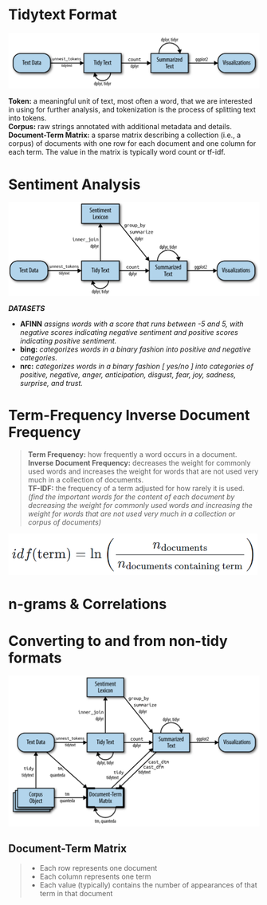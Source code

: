 # Tidytext Format

<img src="Images/tidytext.PNG" width="700">

**Token:** a meaningful unit of text, most often a word, that we are interested in using for further analysis, and tokenization is the process of splitting text into tokens.\
**Corpus:** raw strings annotated with additional metadata and details.\
**Document-Term Matrix:** a sparse matrix describing a collection (i.e., a corpus) of documents with one row for each document and one column for each term. The value in the matrix is typically word count or tf-idf.

# Sentiment Analysis

<img src="Images/sentiment.PNG" width="700">

**_DATASETS_**
- **AFINN** _assigns words with a score that runs between -5 and 5, with negative scores indicating negative sentiment and positive scores indicating positive sentiment._
- **bing:** _categorizes words in a binary fashion into positive and negative categories._
- **nrc:** _categorizes words in a binary fashion [ yes/no ] into categories of positive, negative, anger, anticipation, disgust, fear, joy, sadness, surprise, and trust._

# Term-Frequency Inverse Document Frequency
> **Term Frequency:** how frequently a word occurs in a document.\
**Inverse Document Frequency:**  decreases the weight for commonly used words and increases the weight for words that are not used very much in a collection of documents.\
**TF-IDF:** the frequency of a term adjusted for how rarely it is used. _(find the important words for the content of each document by decreasing the weight for commonly used words and increasing the weight for words that are not used very much in a collection or corpus of documents)_

<img src="Images/idf.PNG" width="500">

# n-grams & Correlations

# Converting to and from non-tidy formats
<img src="Images/nontidy.PNG" width="700">

## Document-Term Matrix
> - Each row represents one document
> - Each column represents one term
> - Each value (typically) contains the number of appearances of that term in that document
